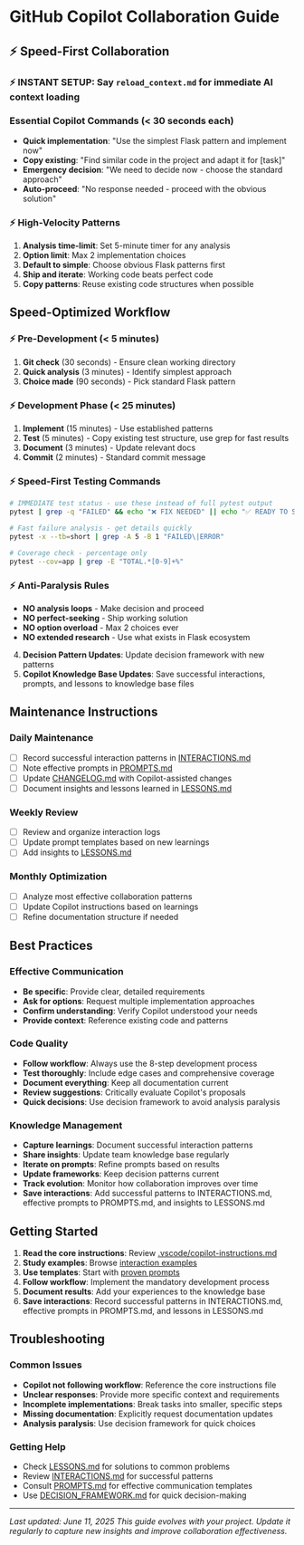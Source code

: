 # GitHub Copilot Collaboration Guide

## ⚡ **Speed-First Collaboration**

### ⚡ **INSTANT SETUP**: Say `reload_context.md` for immediate AI context loading

### Essential Copilot Commands (< 30 seconds each)
- **Quick implementation**: "Use the simplest Flask pattern and implement now"
- **Copy existing**: "Find similar code in the project and adapt it for [task]"  
- **Emergency decision**: "We need to decide now - choose the standard approach"
- **Auto-proceed**: "No response needed - proceed with the obvious solution"

### ⚡ High-Velocity Patterns
1. **Analysis time-limit**: Set 5-minute timer for any analysis
2. **Option limit**: Max 2 implementation choices
3. **Default to simple**: Choose obvious Flask patterns first
4. **Ship and iterate**: Working code beats perfect code
5. **Copy patterns**: Reuse existing code structures when possible

## Speed-Optimized Workflow

### ⚡ Pre-Development (< 5 minutes)
1. **Git check** (30 seconds) - Ensure clean working directory
2. **Quick analysis** (3 minutes) - Identify simplest approach
3. **Choice made** (90 seconds) - Pick standard Flask pattern

### ⚡ Development Phase (< 25 minutes)
1. **Implement** (15 minutes) - Use established patterns
2. **Test** (5 minutes) - Copy existing test structure, use grep for fast results
3. **Document** (3 minutes) - Update relevant docs
4. **Commit** (2 minutes) - Standard commit message

### ⚡ Speed-First Testing Commands
```bash
# IMMEDIATE test status - use these instead of full pytest output
pytest | grep -q "FAILED" && echo "❌ FIX NEEDED" || echo "✅ READY TO SHIP"

# Fast failure analysis - get details quickly
pytest -x --tb=short | grep -A 5 -B 1 "FAILED\|ERROR"

# Coverage check - percentage only
pytest --cov=app | grep -E "TOTAL.*[0-9]+%"
```

### ⚡ Anti-Paralysis Rules
- **NO analysis loops** - Make decision and proceed
- **NO perfect-seeking** - Ship working solution
- **NO option overload** - Max 2 choices ever
- **NO extended research** - Use what exists in Flask ecosystem
4. **Decision Pattern Updates**: Update decision framework with new patterns
5. **Copilot Knowledge Base Updates**: Save successful interactions, prompts, and lessons to knowledge base files

## Maintenance Instructions

### Daily Maintenance
- [ ] Record successful interaction patterns in [INTERACTIONS.md](./copilot/INTERACTIONS.md)
- [ ] Note effective prompts in [PROMPTS.md](./copilot/PROMPTS.md)
- [ ] Update [CHANGELOG.md](./CHANGELOG.md) with Copilot-assisted changes
- [ ] Document insights and lessons learned in [LESSONS.md](./copilot/LESSONS.md)

### Weekly Review
- [ ] Review and organize interaction logs
- [ ] Update prompt templates based on new learnings
- [ ] Add insights to [LESSONS.md](./copilot/LESSONS.md)

### Monthly Optimization
- [ ] Analyze most effective collaboration patterns
- [ ] Update Copilot instructions based on learnings
- [ ] Refine documentation structure if needed

## Best Practices

### Effective Communication
- **Be specific**: Provide clear, detailed requirements
- **Ask for options**: Request multiple implementation approaches
- **Confirm understanding**: Verify Copilot understood your needs
- **Provide context**: Reference existing code and patterns

### Code Quality
- **Follow workflow**: Always use the 8-step development process
- **Test thoroughly**: Include edge cases and comprehensive coverage
- **Document everything**: Keep all documentation current
- **Review suggestions**: Critically evaluate Copilot's proposals
- **Quick decisions**: Use decision framework to avoid analysis paralysis

### Knowledge Management
- **Capture learnings**: Document successful interaction patterns
- **Share insights**: Update team knowledge base regularly
- **Iterate on prompts**: Refine prompts based on results
- **Update frameworks**: Keep decision patterns current
- **Track evolution**: Monitor how collaboration improves over time
- **Save interactions**: Add successful patterns to INTERACTIONS.md, effective prompts to PROMPTS.md, and insights to LESSONS.md

## Getting Started

1. **Read the core instructions**: Review [.vscode/copilot-instructions.md](../.vscode/copilot-instructions.md)
2. **Study examples**: Browse [interaction examples](./copilot/INTERACTIONS.md)
3. **Use templates**: Start with [proven prompts](./copilot/PROMPTS.md)
4. **Follow workflow**: Implement the mandatory development process
5. **Document results**: Add your experiences to the knowledge base
6. **Save interactions**: Record successful patterns in INTERACTIONS.md, effective prompts in PROMPTS.md, and lessons in LESSONS.md

## Troubleshooting

### Common Issues
- **Copilot not following workflow**: Reference the core instructions file
- **Unclear responses**: Provide more specific context and requirements
- **Incomplete implementations**: Break tasks into smaller, specific steps
- **Missing documentation**: Explicitly request documentation updates
- **Analysis paralysis**: Use decision framework for quick choices

### Getting Help
- Check [LESSONS.md](./copilot/LESSONS.md) for solutions to common problems
- Review [INTERACTIONS.md](./copilot/INTERACTIONS.md) for successful patterns
- Consult [PROMPTS.md](./copilot/PROMPTS.md) for effective communication templates
- Use [DECISION_FRAMEWORK.md](./copilot/DECISION_FRAMEWORK.md) for quick decision-making

---

*Last updated: June 11, 2025*
*This guide evolves with your project. Update it regularly to capture new insights and improve collaboration effectiveness.*
